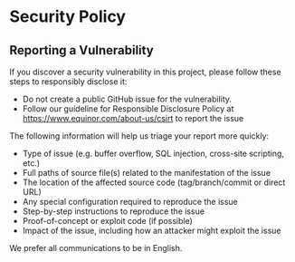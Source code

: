 # Security Policy

## Reporting a Vulnerability

If you discover a security vulnerability in this project, please follow these steps to responsibly disclose it:

- Do not create a public GitHub issue for the vulnerability.
- Follow our guideline for Responsible Disclosure Policy at https://www.equinor.com/about-us/csirt to report the issue

The following information will help us triage your report more quickly:

- Type of issue (e.g. buffer overflow, SQL injection, cross-site scripting, etc.)
- Full paths of source file(s) related to the manifestation of the issue
- The location of the affected source code (tag/branch/commit or direct URL)
- Any special configuration required to reproduce the issue
- Step-by-step instructions to reproduce the issue
- Proof-of-concept or exploit code (if possible)
- Impact of the issue, including how an attacker might exploit the issue

We prefer all communications to be in English.
